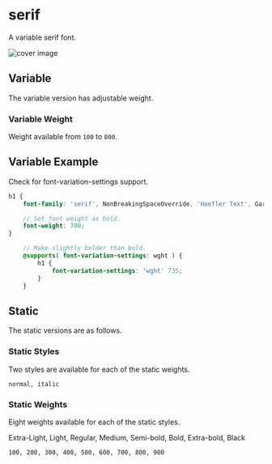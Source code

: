 # serif

A variable serif font.

![cover image](https://raw.githubusercontent.com/antibrand/serif/master/cover.jpg)

## Variable

The variable version has adjustable weight.

### Variable Weight

Weight available from `100` to `800`.

## Variable Example

Check for font-variation-settings support.

```scss
h1 {
    font-family: 'serif', NonBreakingSpaceOverride, 'Hoefler Text', Garamond, 'Lucida Bright', Lucidabright, 'Lucida Serif', Lucida, 'Liberation Serif', 'Times New Roman', Constantia, Times, Georgia, serif, 'Apple Color Emoji', 'Segoe UI Emoji', 'Segoe UI Symbol', 'Noto Color Emoji';

    // Set font weight as bold.
    font-weight: 700;
}

    // Make slightly bolder than bold.
    @supports( font-variation-settings: wght ) {
        h1 {
            font-variation-settings: 'wght' 735;
        }
    }
```

## Static

The static versions are as follows.

### Static Styles

Two styles are available for each of the static weights.

`normal, italic`

### Static Weights

Eight weights available for each of the static styles.

Extra-Light, Light, Regular, Medium, Semi-bold, Bold, Extra-bold, Black

`100, 200, 300, 400, 500, 600, 700, 800, 900`
